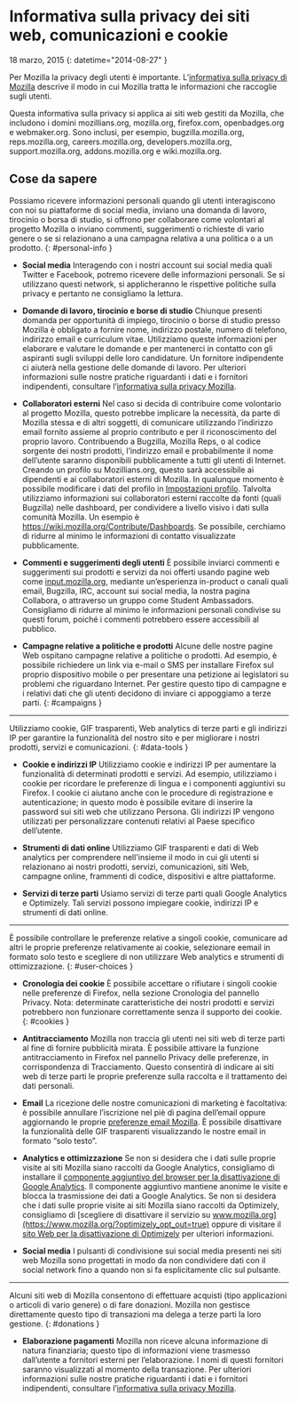 # Informativa sulla privacy dei siti web, comunicazioni e cookie

18 marzo, 2015
{: datetime="2014-08-27" }

Per Mozilla la privacy degli utenti è importante. L’[informativa sulla privacy di Mozilla](https://www.mozilla.org/privacy/) descrive il modo in cui Mozilla tratta le informazioni che raccoglie sugli utenti.

Questa informativa sulla privacy si applica ai siti web gestiti da Mozilla, che includono i domini mozillians.org, mozilla.org, firefox.com, openbadges.org e webmaker.org. Sono inclusi, per esempio, bugzilla.mozilla.org, reps.mozilla.org, careers.mozilla.org, developers.mozilla.org, support.mozilla.org, addons.mozilla.org e wiki.mozilla.org.

## Cose da sapere

Possiamo ricevere informazioni personali quando gli utenti interagiscono con noi su piattaforme di social media, inviano una domanda di lavoro, tirocinio o borsa di studio, si offrono per collaborare come volontari al progetto Mozilla o inviano commenti, suggerimenti o richieste di vario genere o se si relazionano a una campagna relativa a una politica o a un prodotto.
{: #personal-info }

* **Social media** Interagendo con i nostri account sui social media quali Twitter e Facebook, potremo ricevere delle informazioni personali. Se si utilizzano questi network, si applicheranno le rispettive politiche sulla privacy e pertanto ne consigliamo la lettura.

* **Domande di lavoro, tirocinio e borse di studio** Chiunque presenti domanda per opportunità di impiego, tirocinio o borse di studio presso Mozilla è obbligato a fornire nome, indirizzo postale, numero di telefono, indirizzo email e curriculum vitae. Utilizziamo queste informazioni per elaborare e valutare le domande e per mantenerci in contatto con gli aspiranti sugli sviluppi delle loro candidature. Un fornitore indipendente ci aiuterà nella gestione delle domande di lavoro. Per ulteriori informazioni sulle nostre pratiche riguardanti i dati e i fornitori indipendenti, consultare l’[informativa sulla privacy Mozilla](https://www.mozilla.org/privacy/).

* **Collaboratori esterni** Nel caso si decida di contribuire come volontario al progetto Mozilla, questo potrebbe implicare la necessità, da parte di Mozilla stessa e di altri soggetti, di comunicare utilizzando l’indirizzo email fornito assieme al proprio contributo e per il riconoscimento del proprio lavoro. Contribuendo a Bugzilla, Mozilla Reps, o al codice sorgente dei nostri prodotti, l’indirizzo email e probabilmente il nome dell’utente saranno disponibili pubblicamente a tutti gli utenti di Internet. Creando un profilo su Mozillians.org, questo sarà accessibile ai dipendenti e ai collaboratori esterni di Mozilla. In qualunque momento è possibile modificare i dati del profilo in [Impostazioni profilo](https://mozillians.org/user/edit). Talvolta utilizziamo informazioni sui collaboratori esterni raccolte da fonti (quali Bugzilla) nelle dashboard, per condividere a livello visivo i dati sulla comunità Mozilla. Un esempio è <https://wiki.mozilla.org/Contribute/Dashboards>. Se possibile, cerchiamo di ridurre al minimo le informazioni di contatto visualizzate pubblicamente.

* **Commenti e suggerimenti degli utenti** È possibile inviarci commenti e suggerimenti sui prodotti e servizi da noi offerti usando pagine web come [input.mozilla.org](https://input.mozilla.org/), mediante un’esperienza in-product o canali quali email, Bugzilla, IRC, account sui social media, la nostra pagina Collabora, o attraverso un gruppo come Student Ambassadors. Consigliamo di ridurre al minimo le informazioni personali condivise su questi forum, poiché i commenti potrebbero essere accessibili al pubblico.

* **Campagne relative a politiche e prodotti**  Alcune delle nostre pagine Web ospitano campagne relative a politiche o prodotti. Ad esempio, è possibile richiedere un link via e-mail o SMS per installare Firefox sul proprio dispositivo mobile o per presentare una petizione ai legislatori su problemi che riguardano Internet. Per gestire questo tipo di campagne e i relativi dati che gli utenti decidono di inviare ci appoggiamo a terze parti.
{: #campaigns }

---------------------------------------

Utilizziamo cookie, GIF trasparenti, Web analytics di terze parti e gli indirizzi IP per garantire la funzionalità del nostro sito e per migliorare i nostri prodotti, servizi e comunicazioni.
{: #data-tools }

* **Cookie e indirizzi IP** Utilizziamo cookie e indirizzi IP per aumentare la funzionalità di determinati prodotti e servizi. Ad esempio, utilizziamo i cookie per ricordare le preferenze di lingua e i componenti aggiuntivi su Firefox. I cookie ci aiutano anche con le procedure di registrazione e autenticazione; in questo modo è possibile evitare di inserire la password sui siti web che utilizzano Persona. Gli indirizzi IP vengono utilizzati per personalizzare contenuti relativi al Paese specifico dell’utente.

* **Strumenti di dati online** Utilizziamo GIF trasparenti e dati di Web analytics per comprendere nell'insieme il modo in cui gli utenti si relazionano ai nostri prodotti, servizi, comunicazioni, siti Web, campagne online, frammenti di codice, dispositivi e altre piattaforme.

* **Servizi di terze parti** Usiamo servizi di terze parti quali Google Analytics e Optimizely. Tali servizi possono impiegare cookie, indirizzi IP e strumenti di dati online.

---------------------------------------

È possibile controllare le preferenze relative a singoli cookie, comunicare ad altri le proprie preferenze relativamente ai cookie, selezionare eemail in formato solo testo e scegliere di non utilizzare Web analytics e strumenti di ottimizzazione.
{: #user-choices }

* **Cronologia dei cookie** È possibile accettare o rifiutare i singoli cookie nelle preferenze di Firefox, nella sezione Cronologia del pannello Privacy. Nota: determinate caratteristiche dei nostri prodotti e servizi potrebbero non funzionare correttamente senza il supporto dei cookie.
{: #cookies }

* **Antitracciamento** Mozilla non traccia gli utenti nei siti web di terze parti al fine di fornire pubblicità mirata. È possibile attivare la funzione antitracciamento in Firefox nel pannello Privacy delle preferenze, in corrispondenza di Tracciamento. Questo consentirà di indicare ai siti web di terze parti le proprie preferenze sulla raccolta e il trattamento dei dati personali.

* **Email** La ricezione delle nostre comunicazioni di marketing è facoltativa: è possibile annullare l’iscrizione nel piè di pagina dell’email oppure aggiornando le proprie [preferenze email Mozilla](https://www.mozilla.org/newsletter/recovery/). È possibile disattivare la funzionalità delle GIF trasparenti visualizzando le nostre email in formato “solo testo”.

* **Analytics e ottimizzazione** Se non si desidera che i dati sulle proprie visite ai siti Mozilla siano raccolti da Google Analytics, consigliamo di installare il [componente aggiuntivo del browser per la disattivazione di Google Analytics](https://tools.google.com/dlpage/gaoptout). Il componente aggiuntivo mantiene anonime le visite e blocca la trasmissione dei dati a Google Analytics.
Se non si desidera che i dati sulle proprie visite ai siti Mozilla siano raccolti da Optimizely, consigliamo di [scegliere di disattivare il servizio su www.mozilla.org](https://www.mozilla.org/?optimizely_opt_out=true) oppure di visitare il [sito Web per la disattivazione di Optimizely](https://www.optimizely.com/opt_out) per ulteriori informazioni.

* **Social media** I pulsanti di condivisione sui social media presenti nei siti web Mozilla sono progettati in modo da non condividere dati con il social network fino a quando non si fa esplicitamente clic sul pulsante.

---------------------------------------

Alcuni siti web di Mozilla consentono di effettuare acquisti (tipo applicazioni o articoli di vario genere) o di fare donazioni. Mozilla non gestisce direttamente questo tipo di transazioni ma delega a terze parti la loro gestione.
{: #donations }

* **Elaborazione pagamenti** Mozilla non riceve alcuna informazione di natura finanziaria; questo tipo di informazioni viene trasmesso dall’utente a fornitori esterni per l’elaborazione. I nomi di questi fornitori saranno visualizzati al momento della transazione. Per ulteriori informazioni sulle nostre pratiche riguardanti i dati e i fornitori indipendenti, consultare l’[informativa sulla privacy Mozilla](https://www.mozilla.org/privacy/).
